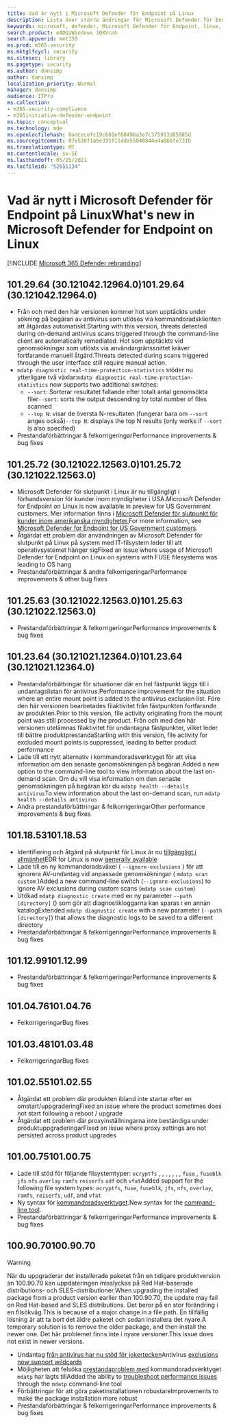 ```yaml
---
title: Vad är nytt i Microsoft Defender för Endpoint på Linux
description: Lista över större ändringar för Microsoft Defender för Endpoint i Linux.
keywords: microsoft, defender, Microsoft Defender för Endpoint, linux, whatsnew, release
search.product: eADQiWindows 10XVcnh
search.appverid: met150
ms.prod: m365-security
ms.mktglfcycl: security
ms.sitesec: library
ms.pagetype: security
ms.author: dansimp
author: dansimp
localization_priority: Normal
manager: dansimp
audience: ITPro
ms.collection:
- m365-security-compliance
- m365initiative-defender-endpoint
ms.topic: conceptual
ms.technology: mde
ms.openlocfilehash: 0adcecefc19c681ef68498a3e7c375913d85985d
ms.sourcegitcommit: 07e536f1a6e335f114da55048844e4a866fe731b
ms.translationtype: MT
ms.contentlocale: sv-SE
ms.lasthandoff: 05/25/2021
ms.locfileid: "52651134"
---
```

# <a name="whats-new-in-microsoft-defender-for-endpoint-on-linux"></a><span data-ttu-id="b96a1-104">Vad är nytt i Microsoft Defender för Endpoint på Linux</span><span class="sxs-lookup"><span data-stu-id="b96a1-104">What's new in Microsoft Defender for Endpoint on Linux</span></span>

[!INCLUDE [Microsoft 365 Defender rebranding](../../includes/microsoft-defender.md)]

## <a name="1012964-30121042129640"></a><span data-ttu-id="b96a1-105">101.29.64 (30.121042.12964.0)</span><span class="sxs-lookup"><span data-stu-id="b96a1-105">101.29.64 (30.121042.12964.0)</span></span>

- <span data-ttu-id="b96a1-106">Från och med den här versionen kommer hot som upptäckts under sökning på begäran av antivirus som utlöses via kommandoradsklienten att åtgärdas automatiskt.</span><span class="sxs-lookup"><span data-stu-id="b96a1-106">Starting with this version, threats detected during on-demand antivirus scans triggered through the command-line client are automatically remediated.</span></span> <span data-ttu-id="b96a1-107">Hot som upptäckts vid genomsökningar som utlösts via användargränssnittet kräver fortfarande manuell åtgärd.</span><span class="sxs-lookup"><span data-stu-id="b96a1-107">Threats detected during scans triggered through the user interface still require manual action.</span></span>
- <span data-ttu-id="b96a1-108">`mdatp diagnostic real-time-protection-statistics` stöder nu ytterligare två växlar:</span><span class="sxs-lookup"><span data-stu-id="b96a1-108">`mdatp diagnostic real-time-protection-statistics` now supports two additional switches:</span></span>
  - <span data-ttu-id="b96a1-109">`--sort`: Sorterar resultatet fallande efter totalt antal genomsökta filer</span><span class="sxs-lookup"><span data-stu-id="b96a1-109">`--sort`: sorts the output descending by total number of files scanned</span></span>
  - <span data-ttu-id="b96a1-110">`--top N`: visar de översta N-resultaten (fungerar bara om `--sort` anges också)</span><span class="sxs-lookup"><span data-stu-id="b96a1-110">`--top N`: displays the top N results (only works if `--sort` is also specified)</span></span>
- <span data-ttu-id="b96a1-111">Prestandaförbättringar & felkorrigeringar</span><span class="sxs-lookup"><span data-stu-id="b96a1-111">Performance improvements & bug fixes</span></span>

## <a name="1012572-30121022125630"></a><span data-ttu-id="b96a1-112">101.25.72 (30.121022.12563.0)</span><span class="sxs-lookup"><span data-stu-id="b96a1-112">101.25.72 (30.121022.12563.0)</span></span>

- <span data-ttu-id="b96a1-113">Microsoft Defender för slutpunkt i Linux är nu tillgängligt i förhandsversion för kunder inom myndigheter i USA.</span><span class="sxs-lookup"><span data-stu-id="b96a1-113">Microsoft Defender for Endpoint on Linux is now available in preview for US Government customers.</span></span> <span data-ttu-id="b96a1-114">Mer information finns i [Microsoft Defender för slutpunkt för kunder inom amerikanska myndigheter.](gov.md)</span><span class="sxs-lookup"><span data-stu-id="b96a1-114">For more information, see [Microsoft Defender for Endpoint for US Government customers](gov.md).</span></span>
- <span data-ttu-id="b96a1-115">Åtgärdat ett problem där användningen av Microsoft Defender för slutpunkt på Linux på system med IT-filsystem leder till att operativsystemet hänger sig</span><span class="sxs-lookup"><span data-stu-id="b96a1-115">Fixed an issue where usage of Microsoft Defender for Endpoint on Linux on systems with FUSE filesystems was leading to OS hang</span></span>
- <span data-ttu-id="b96a1-116">Prestandaförbättringar & andra felkorrigeringar</span><span class="sxs-lookup"><span data-stu-id="b96a1-116">Performance improvements & other bug fixes</span></span>

## <a name="1012563-30121022125630"></a><span data-ttu-id="b96a1-117">101.25.63 (30.121022.12563.0)</span><span class="sxs-lookup"><span data-stu-id="b96a1-117">101.25.63 (30.121022.12563.0)</span></span>

- <span data-ttu-id="b96a1-118">Prestandaförbättringar & felkorrigeringar</span><span class="sxs-lookup"><span data-stu-id="b96a1-118">Performance improvements & bug fixes</span></span>

## <a name="1012364-30121021123640"></a><span data-ttu-id="b96a1-119">101.23.64 (30.121021.12364.0)</span><span class="sxs-lookup"><span data-stu-id="b96a1-119">101.23.64 (30.121021.12364.0)</span></span>

- <span data-ttu-id="b96a1-120">Prestandaförbättringar för situationer där en hel fästpunkt läggs till i undantagslistan för antivirus.</span><span class="sxs-lookup"><span data-stu-id="b96a1-120">Performance improvement for the situation where an entire mount point is added to the antivirus exclusion list.</span></span> <span data-ttu-id="b96a1-121">Före den här versionen bearbetades filaktivitet från fästpunkten fortfarande av produkten.</span><span class="sxs-lookup"><span data-stu-id="b96a1-121">Prior to this version, file activity originating from the mount point was still processed by the product.</span></span> <span data-ttu-id="b96a1-122">Från och med den här versionen utelämnas filaktivitet för undantagna fästpunkter, vilket leder till bättre produktprestanda</span><span class="sxs-lookup"><span data-stu-id="b96a1-122">Starting with this version, file activity for excluded mount points is suppressed, leading to better product performance</span></span>
- <span data-ttu-id="b96a1-123">Lade till ett nytt alternativ i kommandoradsverktyget för att visa information om den senaste genomsökningen på begäran.</span><span class="sxs-lookup"><span data-stu-id="b96a1-123">Added a new option to the command-line tool to view information about the last on-demand scan.</span></span> <span data-ttu-id="b96a1-124">Om du vill visa information om den senaste genomsökningen på begäran kör du `mdatp health --details antivirus`</span><span class="sxs-lookup"><span data-stu-id="b96a1-124">To view information about the last on-demand scan, run `mdatp health --details antivirus`</span></span>
- <span data-ttu-id="b96a1-125">Andra prestandaförbättringar & felkorrigeringar</span><span class="sxs-lookup"><span data-stu-id="b96a1-125">Other performance improvements & bug fixes</span></span>

## <a name="1011853"></a><span data-ttu-id="b96a1-126">101.18.53</span><span class="sxs-lookup"><span data-stu-id="b96a1-126">101.18.53</span></span>

- <span data-ttu-id="b96a1-127">Identifiering och åtgärd på slutpunkt för Linux är nu [tillgängligt i allmänhet](https://techcommunity.microsoft.com/t5/microsoft-defender-for-endpoint/edr-for-linux-is-now-is-generally-available/ba-p/2048539)</span><span class="sxs-lookup"><span data-stu-id="b96a1-127">EDR for Linux is now [generally available](https://techcommunity.microsoft.com/t5/microsoft-defender-for-endpoint/edr-for-linux-is-now-is-generally-available/ba-p/2048539)</span></span>
- <span data-ttu-id="b96a1-128">Lade till en ny kommandoradsväxel ( `--ignore-exclusions` ) för att ignorera AV-undantag vid anpassade genomsökningar ( `mdatp scan custom` )</span><span class="sxs-lookup"><span data-stu-id="b96a1-128">Added a new command-line switch (`--ignore-exclusions`) to ignore AV exclusions during custom scans (`mdatp scan custom`)</span></span>
- <span data-ttu-id="b96a1-129">Utökad `mdatp diagnostic create` med en ny parameter `--path [directory]` () som gör att diagnostikloggarna kan sparas i en annan katalog</span><span class="sxs-lookup"><span data-stu-id="b96a1-129">Extended `mdatp diagnostic create` with a new parameter (`--path [directory]`) that allows the diagnostic logs to be saved to a different directory</span></span>
- <span data-ttu-id="b96a1-130">Prestandaförbättringar & felkorrigeringar</span><span class="sxs-lookup"><span data-stu-id="b96a1-130">Performance improvements & bug fixes</span></span>

## <a name="1011299"></a><span data-ttu-id="b96a1-131">101.12.99</span><span class="sxs-lookup"><span data-stu-id="b96a1-131">101.12.99</span></span>

- <span data-ttu-id="b96a1-132">Prestandaförbättringar & felkorrigeringar</span><span class="sxs-lookup"><span data-stu-id="b96a1-132">Performance improvements & bug fixes</span></span>

## <a name="1010476"></a><span data-ttu-id="b96a1-133">101.04.76</span><span class="sxs-lookup"><span data-stu-id="b96a1-133">101.04.76</span></span>

- <span data-ttu-id="b96a1-134">Felkorrigeringar</span><span class="sxs-lookup"><span data-stu-id="b96a1-134">Bug fixes</span></span>

## <a name="1010348"></a><span data-ttu-id="b96a1-135">101.03.48</span><span class="sxs-lookup"><span data-stu-id="b96a1-135">101.03.48</span></span>

- <span data-ttu-id="b96a1-136">Felkorrigeringar</span><span class="sxs-lookup"><span data-stu-id="b96a1-136">Bug fixes</span></span>

## <a name="1010255"></a><span data-ttu-id="b96a1-137">101.02.55</span><span class="sxs-lookup"><span data-stu-id="b96a1-137">101.02.55</span></span>

- <span data-ttu-id="b96a1-138">Åtgärdat ett problem där produkten ibland inte startar efter en omstart/uppgradering</span><span class="sxs-lookup"><span data-stu-id="b96a1-138">Fixed an issue where the product sometimes does not start following a reboot / upgrade</span></span>
- <span data-ttu-id="b96a1-139">Åtgärdat ett problem där proxyinställningarna inte beständiga under produktuppgraderingar</span><span class="sxs-lookup"><span data-stu-id="b96a1-139">Fixed an issue where proxy settings are not persisted across product upgrades</span></span>

## <a name="1010075"></a><span data-ttu-id="b96a1-140">101.00.75</span><span class="sxs-lookup"><span data-stu-id="b96a1-140">101.00.75</span></span>

- <span data-ttu-id="b96a1-141">Lade till stöd för följande filsystemtyper: `ecryptfs` , , , , , , , `fuse` , `fuseblk` `jfs` `nfs` `overlay` `ramfs` `reiserfs` `udf` och `vfat`</span><span class="sxs-lookup"><span data-stu-id="b96a1-141">Added support for the following file system types: `ecryptfs`, `fuse`, `fuseblk`, `jfs`, `nfs`, `overlay`, `ramfs`, `reiserfs`, `udf`, and `vfat`</span></span>
- <span data-ttu-id="b96a1-142">Ny syntax för [kommandoradsverktyget](linux-resources.md#configure-from-the-command-line).</span><span class="sxs-lookup"><span data-stu-id="b96a1-142">New syntax for the [command-line tool](linux-resources.md#configure-from-the-command-line).</span></span>
- <span data-ttu-id="b96a1-143">Prestandaförbättringar & felkorrigeringar</span><span class="sxs-lookup"><span data-stu-id="b96a1-143">Performance improvements & bug fixes</span></span>

## <a name="1009070"></a><span data-ttu-id="b96a1-144">100.90.70</span><span class="sxs-lookup"><span data-stu-id="b96a1-144">100.90.70</span></span>

> [!WARNING]
> <span data-ttu-id="b96a1-145">När du uppgraderar det installerade paketet från en tidigare produktversion än 100.90.70 kan uppdateringen misslyckas på Red Hat-baserade distributions- och SLES-distributioner.</span><span class="sxs-lookup"><span data-stu-id="b96a1-145">When upgrading the installed package from a product version earlier than 100.90.70, the update may fail on Red Hat-based and SLES distributions.</span></span> <span data-ttu-id="b96a1-146">Det beror på en stor förändring i en filsökväg.</span><span class="sxs-lookup"><span data-stu-id="b96a1-146">This is because of a major change in a file path.</span></span> <span data-ttu-id="b96a1-147">En tillfällig lösning är att ta bort det äldre paketet och sedan installera det nyare.</span><span class="sxs-lookup"><span data-stu-id="b96a1-147">A temporary solution is to remove the older package, and then install the newer one.</span></span> <span data-ttu-id="b96a1-148">Det här problemet finns inte i nyare versioner.</span><span class="sxs-lookup"><span data-stu-id="b96a1-148">This issue does not exist in newer versions.</span></span>

- <span data-ttu-id="b96a1-149">Undantag [från antivirus har nu stöd för jokertecken](linux-exclusions.md#supported-exclusion-types)</span><span class="sxs-lookup"><span data-stu-id="b96a1-149">Antivirus [exclusions now support wildcards](linux-exclusions.md#supported-exclusion-types)</span></span>
- <span data-ttu-id="b96a1-150">Möjligheten att felsöka [prestandaproblem med](linux-support-perf.md) kommandoradsverktyget `mdatp` har lagts till</span><span class="sxs-lookup"><span data-stu-id="b96a1-150">Added the ability to [troubleshoot performance issues](linux-support-perf.md) through the `mdatp` command-line tool</span></span>
- <span data-ttu-id="b96a1-151">Förbättringar för att göra paketinstallationen robustare</span><span class="sxs-lookup"><span data-stu-id="b96a1-151">Improvements to make the package installation more robust</span></span>
- <span data-ttu-id="b96a1-152">Prestandaförbättringar & felkorrigeringar</span><span class="sxs-lookup"><span data-stu-id="b96a1-152">Performance improvements & bug fixes</span></span>

